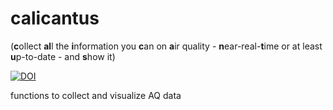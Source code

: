 # calicantus

(**c**ollect **al**l the **i**nformation you **c**an on **a**ir quality - **n**ear-real-**t**ime or at least **u**p-to-date - and **s**how it)



[![DOI](https://zenodo.org/badge/51475430.svg)](https://zenodo.org/badge/latestdoi/51475430)


functions to collect and visualize AQ data
